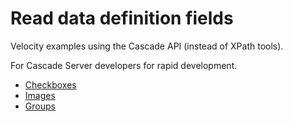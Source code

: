 # Read data definition fields

Velocity examples using the Cascade API (instead of XPath tools).

For Cascade Server developers for rapid development.

- [Checkboxes](#checkboxes)
- [Images](#images)
- [Groups](#groups)
